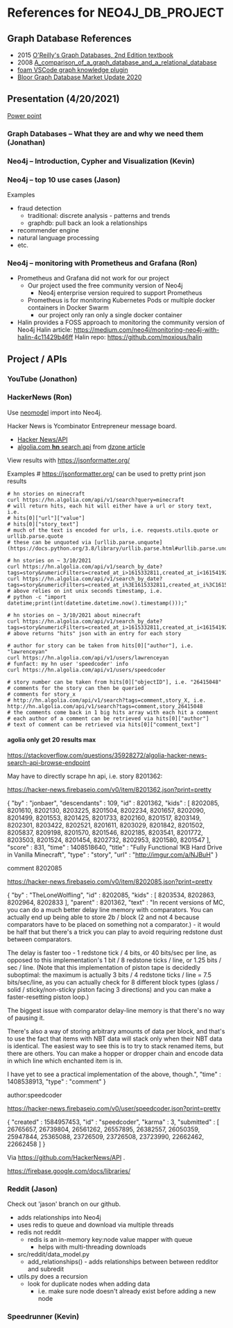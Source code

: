 # References for NEO4J_DB_PROJECT

## Graph Database References

- 2015 [O'Reilly's Graph Databases, 2nd Edition textbook](https://www.oreilly.com/library/view/graph-databases-2nd/9781491930885/)
- 2008 [A_comparison_of_a_graph_database_and_a_relational_database](A_comparison_of_a_graph_database_and_a_relational_.pdf)
- [foam VSCode graph knowledge plugin](https://github.com/foambubble/foam)
- [Bloor Graph Database Market Update 2020](https://info.cambridgesemantics.com/bloor-graph-database-market-update-2020)

## Presentation (4/20/2021)

[Power point](https://asrcfederal-my.sharepoint.com/:p:/r/personal/rneely_asrcfederal_com/_layouts/15/Doc.aspx?sourcedoc=%7BC9DB4015-CE74-4AB7-94C6-FCDA9AF5F944%7D&file=adb_graph_db.pptx&action=edit&mobileredirect=true&cid=64984701-5f9e-4d94-b748-de53197c165c)

### Graph Databases – What they are and why we need them (Jonathan)​

### Neo4j – Introduction, Cypher and Visualization (Kevin)​

### Neo4j – top 10 use cases (Jason)​

Examples

- fraud detection
    - traditional: discrete analysis - patterns and trends
    - graphdb: pull back an look a relationships
- recommender engine
- natural language processing
- etc.

### Neo4j – monitoring with Prometheus and Grafana (Ron)​

- Prometheus and Grafana did not work for our project
    - Our project used the free community version of Neo4j
        - Neo4j enterprise version required to support Prometheus
    - Prometheus is for monitoring Kubernetes Pods or multiple docker containers in Docker Swarm
        - our project only ran only a single docker container
- Halin provides a FOSS approach to monitoring the community version of Neo4j
Halin article: https://medium.com/neo4j/monitoring-neo4j-with-halin-4c11429b46ff
Halin repo: https://github.com/moxious/halin

## Project / APIs

### YouTube (Jonathon)

### HackerNews (Ron)

Use [neomodel](https://neomodel.readthedocs.io/en/latest/getting_started.html) import into Neo4j.

Hacker News is Ycombinator Entrepreneur message board.

- [Hacker News/API](https://github.com/HackerNews/API)
- [algolia.com **hn** search api](https://hn.algolia.com/api) from [dzone article](https://dzone.com/articles/algolia-kindly-provides-a-hacker-news-search-api)

View results with https://jsonformatter.org/ 

Examples # https://jsonformatter.org/ can be used to pretty print json results

    # hn stories on minecraft
    curl https://hn.algolia.com/api/v1/search?query=minecraft
    # will return hits, each hit will either have a url or story text, i.e.
    # hits[0]["url"]["value"]
    # hits[0]["story_text"]
    # much of the text is encoded for urls, i.e. requests.utils.quote or urllib.parse.quote
    # these can be unquoted via [urllib.parse.unquote](https://docs.python.org/3.8/library/urllib.parse.html#urllib.parse.unquote)

    # hn stories on ~ 3/10/2021 
    curl https://hn.algolia.com/api/v1/search_by_date?tags=story&numericFilters=created_at_i>1615332811,created_at_i<1615419211
    curl https://hn.algolia.com/api/v1/search_by_date?tags=story&numericFilters=created_at_i%3E1615332811,created_at_i%3C1615419211
    # above relies on int unix seconds timestamp, i.e.
    # python -c "import datetime;print(int(datetime.datetime.now().timestamp()));"

    # hn stories on ~ 3/10/2021 about minecraft
    curl https://hn.algolia.com/api/v1/search_by_date?tags=story&numericFilters=created_at_i>1615332811,created_at_i<1615419211&query=minecraft
    # above returns "hits" json with an entry for each story

    # author for story can be taken from hits[0]["author"], i.e. "lawrenceyan"
    curl https://hn.algolia.com/api/v1/users/lawrenceyan
    # funfact: my hn user 'speedcoder' info
    curl https://hn.algolia.com/api/v1/users/speedcoder

    # story number can be taken from hits[0]["objectID"], i.e. "26415048"
    # comments for the story can then be queried
    # comments for story_x
    # http://hn.algolia.com/api/v1/search?tags=comment,story_X, i.e.
    http://hn.algolia.com/api/v1/search?tags=comment,story_26415048
    # the comments come back in 1 big hits array with each hit a comment
    # each author of a comment can be retrieved via hits[0]["author"]
    # text of comment can be retrieved via hits[0]["comment_text"]


#### agolia only get 20 results max

https://stackoverflow.com/questions/35928272/algolia-hacker-news-search-api-browse-endpoint

May have to directly scrape hn api, i.e. story 8201362:

https://hacker-news.firebaseio.com/v0/item/8201362.json?print=pretty

{
  "by" : "jonbaer",
  "descendants" : 109,
  "id" : 8201362,
  "kids" : [ 8202085, 8201610, 8202130, 8203225, 8201504, 8202234, 8201657, 8202090, 8201499, 8201553, 8201425, 8201733, 8202160, 8201517, 8203149, 8202301, 8203422, 8202521, 8201611, 8203029, 8201842, 8201502, 8205837, 8209198, 8201570, 8201546, 8202185, 8203541, 8201772, 8203503, 8201524, 8201454, 8202732, 8202953, 8201580, 8201547 ],
  "score" : 831,
  "time" : 1408518640,
  "title" : "Fully Functional 1KB Hard Drive in Vanilla Minecraft",
  "type" : "story",
  "url" : "http://imgur.com/a/NJBuH"
}

comment 8202085

https://hacker-news.firebaseio.com/v0/item/8202085.json?print=pretty

{
  "by" : "TheLoneWolfling",
  "id" : 8202085,
  "kids" : [ 8203534, 8202863, 8202964, 8202833 ],
  "parent" : 8201362,
  "text" : "In recent versions of MC, you can do a much better delay line memory with comparators. You can actually end up being able to store 2b &#x2F; block (2 and not 4 because comparators have to be placed on something not a comparator.) - it would be half that but there&#x27;s a trick you can play to avoid requiring redstone dust between comparators.<p>The delay is faster too - 1 redstone tick &#x2F; 4 bits, or 40 bits&#x2F;sec per line, as opposed to this implementation&#x27;s 1 bit &#x2F; 8 redstone ticks &#x2F; line, or 1.25 bits &#x2F; sec &#x2F; line. (Note that this implementation of piston tape is decidedly suboptimal: the maximum is actually 3 bits &#x2F; 4 redstone ticks &#x2F; line = 7.5 bits&#x2F;sec&#x2F;line, as you can actually check for 8 different block types (glass &#x2F; solid &#x2F; sticky&#x2F;non-sticky piston facing 3 directions) and you can make a faster-resetting piston loop.)<p>The biggest issue with comparator delay-line memory is that there&#x27;s no way of pausing it.<p>There&#x27;s also a way of storing arbitrary amounts of data per block, and that&#x27;s to use the fact that items with NBT data will stack only when their NBT data is identical. The easiest way to see this is to try to stack renamed items, but there are others. You can make a hopper or dropper chain and encode data in which line which enchanted item is in.<p>I have yet to see a practical implementation of the above, though.",
  "time" : 1408538913,
  "type" : "comment"
}

author:speedcoder

https://hacker-news.firebaseio.com/v0/user/speedcoder.json?print=pretty

{
  "created" : 1584957453,
  "id" : "speedcoder",
  "karma" : 3,
  "submitted" : [ 26765657, 26739804, 26561262, 26557895, 26382557, 26050359, 25947844, 25365088, 23726509, 23726508, 23723990, 22662462, 22662458 ]
}



Via https://github.com/HackerNews/API .

https://firebase.google.com/docs/libraries/




### Reddit (Jason)

Check out 'jason' branch on our github.

- adds relationships into Neo4j
- uses redis to queue and download via multiple threads
- redis not reddit
  - redis is an in-memory key:node value mapper with queue
    - helps with multi-threading downloads
- src/reddit/data_model.py 
    - add_relationships() - adds relationships between between redditor and subredit 
- utils.py does a recursion
    - look for duplicate nodes when adding data
        - i.e. make sure node doesn't already exist before adding a new node

### Speedrunner (Kevin)

